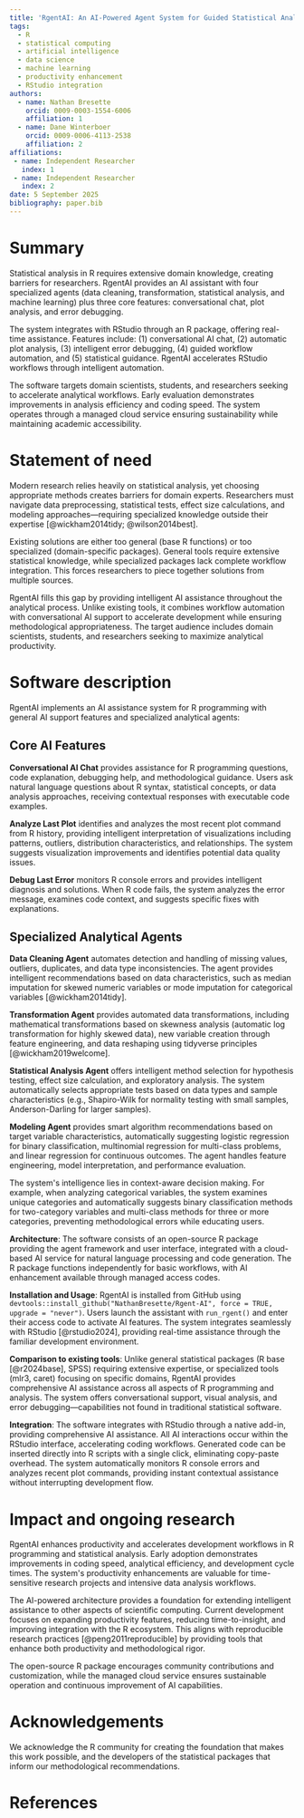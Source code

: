 ```yaml
---
title: 'RgentAI: An AI-Powered Agent System for Guided Statistical Analysis in R'
tags:
  - R
  - statistical computing
  - artificial intelligence
  - data science
  - machine learning
  - productivity enhancement
  - RStudio integration
authors:
  - name: Nathan Bresette
    orcid: 0009-0003-1554-6006
    affiliation: 1
  - name: Dane Winterboer
    orcid: 0009-0006-4113-2538
    affiliation: 2
affiliations:
 - name: Independent Researcher
   index: 1
 - name: Independent Researcher
   index: 2
date: 5 September 2025
bibliography: paper.bib
---
```


# Summary

Statistical analysis in R requires extensive domain knowledge, creating barriers for researchers. RgentAI provides an AI assistant with four specialized agents (data cleaning, transformation, statistical analysis, and machine learning) plus three core features: conversational chat, plot analysis, and error debugging.

The system integrates with RStudio through an R package, offering real-time assistance. Features include: (1) conversational AI chat, (2) automatic plot analysis, (3) intelligent error debugging, (4) guided workflow automation, and (5) statistical guidance. RgentAI accelerates RStudio workflows through intelligent automation.

The software targets domain scientists, students, and researchers seeking to accelerate analytical workflows. Early evaluation demonstrates improvements in analysis efficiency and coding speed. The system operates through a managed cloud service ensuring sustainability while maintaining academic accessibility.

# Statement of need

Modern research relies heavily on statistical analysis, yet choosing appropriate methods creates barriers for domain experts. Researchers must navigate data preprocessing, statistical tests, effect size calculations, and modeling approaches—requiring specialized knowledge outside their expertise [@wickham2014tidy; @wilson2014best].

Existing solutions are either too general (base R functions) or too specialized (domain-specific packages). General tools require extensive statistical knowledge, while specialized packages lack complete workflow integration. This forces researchers to piece together solutions from multiple sources.

RgentAI fills this gap by providing intelligent AI assistance throughout the analytical process. Unlike existing tools, it combines workflow automation with conversational AI support to accelerate development while ensuring methodological appropriateness. The target audience includes domain scientists, students, and researchers seeking to maximize analytical productivity.

# Software description

RgentAI implements an AI assistance system for R programming with general AI support features and specialized analytical agents:

## Core AI Features

**Conversational AI Chat** provides assistance for R programming questions, code explanation, debugging help, and methodological guidance. Users ask natural language questions about R syntax, statistical concepts, or data analysis approaches, receiving contextual responses with executable code examples.

**Analyze Last Plot** identifies and analyzes the most recent plot command from R history, providing intelligent interpretation of visualizations including patterns, outliers, distribution characteristics, and relationships. The system suggests visualization improvements and identifies potential data quality issues.

**Debug Last Error** monitors R console errors and provides intelligent diagnosis and solutions. When R code fails, the system analyzes the error message, examines code context, and suggests specific fixes with explanations.

## Specialized Analytical Agents

**Data Cleaning Agent** automates detection and handling of missing values, outliers, duplicates, and data type inconsistencies. The agent provides intelligent recommendations based on data characteristics, such as median imputation for skewed numeric variables or mode imputation for categorical variables [@wickham2014tidy].

**Transformation Agent** provides automated data transformations, including mathematical transformations based on skewness analysis (automatic log transformation for highly skewed data), new variable creation through feature engineering, and data reshaping using tidyverse principles [@wickham2019welcome].

**Statistical Analysis Agent** offers intelligent method selection for hypothesis testing, effect size calculation, and exploratory analysis. The system automatically selects appropriate tests based on data types and sample characteristics (e.g., Shapiro-Wilk for normality testing with small samples, Anderson-Darling for larger samples).

**Modeling Agent** provides smart algorithm recommendations based on target variable characteristics, automatically suggesting logistic regression for binary classification, multinomial regression for multi-class problems, and linear regression for continuous outcomes. The agent handles feature engineering, model interpretation, and performance evaluation.

The system's intelligence lies in context-aware decision making. For example, when analyzing categorical variables, the system examines unique categories and automatically suggests binary classification methods for two-category variables and multi-class methods for three or more categories, preventing methodological errors while educating users.

**Architecture**: The software consists of an open-source R package providing the agent framework and user interface, integrated with a cloud-based AI service for natural language processing and code generation. The R package functions independently for basic workflows, with AI enhancement available through managed access codes.

**Installation and Usage**: RgentAI is installed from GitHub using `devtools::install_github("NathanBresette/Rgent-AI", force = TRUE, upgrade = "never")`. Users launch the assistant with `run_rgent()` and enter their access code to activate AI features. The system integrates seamlessly with RStudio [@rstudio2024], providing real-time assistance through the familiar development environment.

**Comparison to existing tools**: Unlike general statistical packages (R base [@r2024base], SPSS) requiring extensive expertise, or specialized tools (mlr3, caret) focusing on specific domains, RgentAI provides comprehensive AI assistance across all aspects of R programming and analysis. The system offers conversational support, visual analysis, and error debugging—capabilities not found in traditional statistical software.

**Integration**: The software integrates with RStudio through a native add-in, providing comprehensive AI assistance. All AI interactions occur within the RStudio interface, accelerating coding workflows. Generated code can be inserted directly into R scripts with a single click, eliminating copy-paste overhead. The system automatically monitors R console errors and analyzes recent plot commands, providing instant contextual assistance without interrupting development flow.

# Impact and ongoing research

RgentAI enhances productivity and accelerates development workflows in R programming and statistical analysis. Early adoption demonstrates improvements in coding speed, analytical efficiency, and development cycle times. The system's productivity enhancements are valuable for time-sensitive research projects and intensive data analysis workflows.

The AI-powered architecture provides a foundation for extending intelligent assistance to other aspects of scientific computing. Current development focuses on expanding productivity features, reducing time-to-insight, and improving integration with the R ecosystem. This aligns with reproducible research practices [@peng2011reproducible] by providing tools that enhance both productivity and methodological rigor.

The open-source R package encourages community contributions and customization, while the managed cloud service ensures sustainable operation and continuous improvement of AI capabilities.

# Acknowledgements

We acknowledge the R community for creating the foundation that makes this work possible, and the developers of the statistical packages that inform our methodological recommendations.

# References
